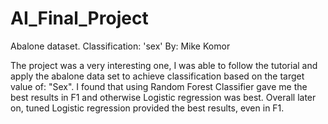 # AI_Final_Project
Abalone dataset. Classification: 'sex'
By: Mike Komor

The project was a very interesting one, I was able to follow the tutorial and apply the abalone  data set to achieve classification based on the target value of: "Sex". I found that using Random Forest Classifier gave me the best results in F1 and otherwise Logistic regression was best. Overall later on, tuned Logistic regression provided the best results, even in F1. 
